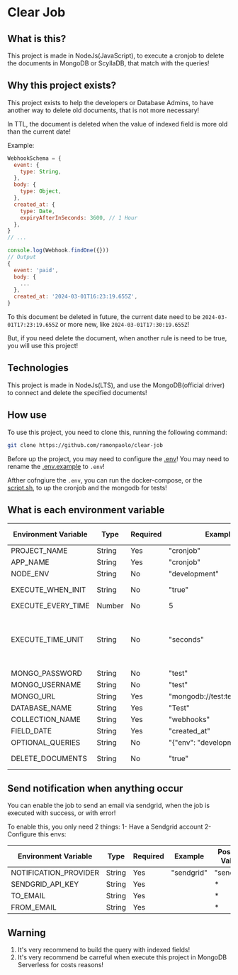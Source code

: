 # Clear Job

## What is this?

This project is made in NodeJs(JavaScript), to execute a cronjob to delete the documents in MongoDB or ScyllaDB, that match with the queries!

## Why this project exists?

This project exists to help the developers or Database Admins, to have another way to delete old documents, that is not more necessary!

In TTL, the document is deleted when the value of indexed field is more old than the current date!

Example:
```javascript
WebhookSchema = {
  event: {
    type: String,
  },
  body: {
    type: Object,
  },
  created_at: {
    type: Date,
    expiryAfterInSeconds: 3600, // 1 Hour
  },
}
// ...

console.log(Webhook.findOne({}))
// Output
{
  event: 'paid',
  body: {
    ...
  },
  created_at: '2024-03-01T16:23:19.655Z',
}
```

To this document be deleted in future, the current date need to be `2024-03-01T17:23:19.655Z` or more new, like `2024-03-01T17:30:19.655Z`!

But, if you need delete the document, when another rule is need to be true, you will use this project! 

## Technologies
This project is made in NodeJs(LTS), and use the MongoDB(official driver) to connect and delete the specified documents!

## How use
To use this project, you need to clone this, running the following command:

```bash
git clone https://github.com/ramonpaolo/clear-job
```
Before up the project, you may need to configure the [.env](.env)! You may need to rename the [.env.example](.env.example) to `.env`!

Afther cofngiure the `.env`, you can run the docker-compose, or the [script.sh](script.sh), to up the cronjob and the mongodb for tests!

## What is each environment variable

| Environment Variable | Type   | Required | Example                     | Possible Values                                          | Default Value |
| -------------------- | ------ | -------- | --------------------------- | -------------------------------------------------------- | ------------- |
| PROJECT_NAME         | String | Yes      | "cronjob"                   | *                                                        |               |
| APP_NAME             | String | Yes      | "cronjob"                   | *                                                        |               |
| NODE_ENV             | String | No       | "development"               | *                                                        |               |
| EXECUTE_WHEN_INIT    | String | No       | "true"                      | "true", "false"                                          | "false"       |
| EXECUTE_EVERY_TIME   | Number | No       | 5                           | *                                                        | 60            |
| EXECUTE_TIME_UNIT    | String | No       | "seconds"                   | "seconds", "minutes", "hours", "days", "months", "years" | "minutes"     |
| MONGO_PASSWORD       | String | No       | "test"                      | *                                                        |               |
| MONGO_USERNAME       | String | No       | "test"                      | *                                                        |               |
| MONGO_URL            | String | Yes      | "mongodb://test:test@mongo" | *                                                        |               |
| DATABASE_NAME        | String | Yes      | "Test"                      | *                                                        |               |
| COLLECTION_NAME      | String | Yes      | "webhooks"                  | *                                                        |               |
| FIELD_DATE           | String | Yes      | "created_at"                | *                                                        |               |
| OPTIONAL_QUERIES     | String | No       | "{"env": "development"}"    | *                                                        | "{}"          |
| DELETE_DOCUMENTS     | String | No       | "true"                      | "true", "false"                                          | "false"       |

## Send notification when anything occur
You can enable the job to send an email via sendgrid, when the job is executed with success, or with error!

To enable this, you only need 2 things:
1- Have a Sendgrid account
2- Configure this envs:

| Environment Variable  | Type   | Required | Example                     | Possible Values                                          | Default Value |
| --------------------- | ------ | -------- | --------------------------- | -------------------------------------------------------- | ------------- |
| NOTIFICATION_PROVIDER | String | Yes      | "sendgrid"                  | "sendgrid"                                               |               |
| SENDGRID_API_KEY      | String | Yes      |                             | *                                                        |               |
| TO_EMAIL              | String | Yes      |                             | *                                                        |               |
| FROM_EMAIL            | String | Yes      |                             | *                                                        |               |

## Warning

1. It's very recommend to build the query with indexed fields!
2. It's very recommend be carreful when execute this project in MongoDB Serverless for costs reasons!
